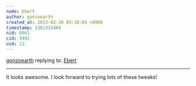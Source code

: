 ```yaml
---
node: Ebert
author: gonzoearth
created_at: 2013-02-20 03:38:04 +0000
timestamp: 1361331484
nid: 6061
cid: 3482
uid: 12
---
```




[gonzoearth](../profile/gonzoearth) replying to: [Ebert](../notes/cfastie/2-19-2013/ebert)

----
It looks awesome. I look forward to trying lots of these tweaks!